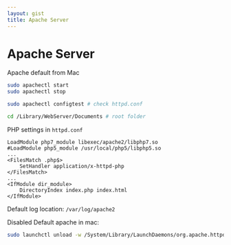 ```yaml
---
layout: gist
title: Apache Server
---
```


# Apache Server

Apache default from Mac
```bash
sudo apachectl start
sudo apachectl stop

sudo apachectl configtest # check httpd.conf

cd /Library/WebServer/Documents # root folder
```

PHP settings in `httpd.conf`
```
LoadModule php7_module libexec/apache2/libphp7.so
#LoadModule php5_module /usr/local/php5/libphp5.so
...
<FilesMatch .php$>
    SetHandler application/x-httpd-php
</FilesMatch>
...
<IfModule dir_module>
    DirectoryIndex index.php index.html
</IfModule>
```

Default log location: `/var/log/apache2`

Disabled Default apache in mac:
```bash
sudo launchctl unload -w /System/Library/LaunchDaemons/org.apache.httpd.plist
```